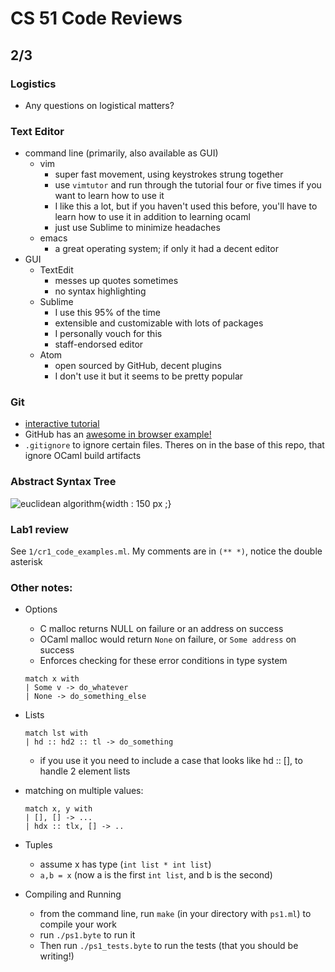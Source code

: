 # CS 51 Code Reviews

## 2/3

### Logistics
- Any questions on logistical matters?

### Text Editor
- command line (primarily, also available as GUI)
  - vim
    - super fast movement, using keystrokes strung together
    - use `vimtutor` and run through the tutorial four or five times if you want to learn how to use it
    - I like this a lot, but if you haven't used this before, you'll have to learn how to use it in addition to learning ocaml
    - just use Sublime to minimize headaches
  - emacs
    - a great operating system; if only it had a decent editor
- GUI
  - TextEdit
    - messes up quotes sometimes
    - no syntax highlighting
  - Sublime
    - I use this 95% of the time
    - extensible and customizable with lots of packages
    - I personally vouch for this
    - staff-endorsed editor
  - Atom
    - open sourced by GitHub, decent plugins
    - I don't use it but it seems to be pretty popular

### Git
- [interactive tutorial](https://bitbucket.org/leeek/cs51-git-tutorial)
- GitHub has an
  [awesome in browser example!](https://try.github.io/levels/1/challenges/1)
- `.gitignore` to ignore certain files. Theres on in the base of this repo,
  that ignore OCaml build artifacts

### Abstract Syntax Tree

![euclidean algorithm](https://upload.wikimedia.org/wikipedia/commons/thumb/c/c7/Abstract_syntax_tree_for_Euclidean_algorithm.svg/1147px-Abstract_syntax_tree_for_Euclidean_algorithm.svg.png){width : 150 px ;}

### Lab1 review
See `1/cr1_code_examples.ml`. My comments are in `(** *)`,
notice the double asterisk

### Other notes:
- Options
  - C malloc returns NULL on failure or an address on success
  - OCaml malloc would return `None` on failure, or `Some address` on success
  - Enforces checking for these error conditions in type system
  ```
  match x with
  | Some v -> do_whatever
  | None -> do_something_else
  ```
- Lists

  ```
  match lst with
  | hd :: hd2 :: tl -> do_something
  ```
  - if you use it you need to include a case that looks like hd :: [],
    to handle 2 element lists
- matching on multiple values:

  ```
  match x, y with
  | [], [] -> ...
  | hdx :: tlx, [] -> ..
  ```
- Tuples
  - assume x has type (`int list * int list`)
  - `a,b = x` (now a is the first `int list`, and b is the second)
- Compiling and Running
  - from the command line, run `make` (in your directory with `ps1.ml`)
    to compile your work
  - run `./ps1.byte` to run it
  - Then run `./ps1_tests.byte` to run the tests (that you should be writing!)
